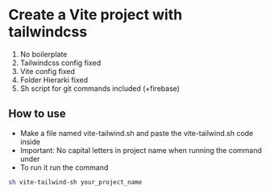 # Create a Vite project with tailwindcss
1. No boilerplate
2. Tailwindcss config fixed
3. Vite config fixed
4. Folder Hierarki fixed
5. Sh script for git commands included (+firebase)

## How to use
- Make a file named vite-tailwind.sh and paste the vite-tailwind.sh code inside
- Important: No capital letters in project name when running the command under
- To run it run the command
```sh
sh vite-tailwind-sh your_project_name
```

 